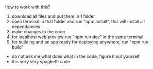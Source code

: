 How to work with this?

1) download all files and put them in 1 folder
2) open terminal in that folder and run "npm install", this will install all dependancies
3) make changes to the code
4) for localhost web preview run "npm run dev" in the same terminal
5) for building and an app ready for deploying anywhere, run "npm run build"


- do not ask me what does what in the code, figure it out yourself
- it is very very spaghetti code

